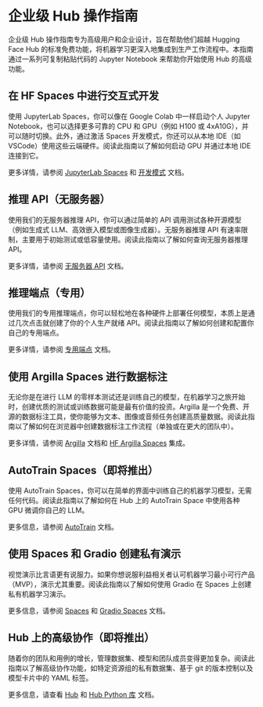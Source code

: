 # 企业级 Hub 操作指南

企业级 Hub 操作指南专为高级用户和企业设计，旨在帮助他们超越 Hugging Face Hub 的标准免费功能，将机器学习更深入地集成到生产工作流程中。本指南通过一系列可复制粘贴代码的 Jupyter Notebook 来帮助你开始使用 Hub 的高级功能。

<Youtube id="CPQGBn-yXJQ"/>


## 在 HF Spaces 中进行交互式开发
使用 JupyterLab Spaces，你可以像在 Google Colab 中一样启动个人 Jupyter Notebook，也可以选择更多可靠的 CPU 和 GPU（例如 H100 或 4xA10G），并可以随时切换。此外，通过激活 Spaces 开发模式，你还可以从本地 IDE（如 VSCode）使用这些云端硬件。阅读此指南以了解如何启动 GPU 并通过本地 IDE 连接到它。

更多详情，请参阅 [JupyterLab Spaces](https://huggingface.co/docs/hub/spaces-sdks-docker-jupyter) 和 [开发模式](https://huggingface.co/dev-mode-explorers) 文档。


## 推理 API（无服务器）
使用我们的无服务器推理 API，你可以通过简单的 API 调用测试各种开源模型（例如生成式 LLM、高效嵌入模型或图像生成器）。无服务器推理 API 有速率限制，主要用于初始测试或低容量使用。阅读此指南以了解如何查询无服务器推理 API。

更多详情，请参阅 [无服务器 API](https://huggingface.co/docs/api-inference/index) 文档。


## 推理端点（专用）

使用我们的专用推理端点，你可以轻松地在各种硬件上部署任何模型，本质上是通过几次点击就创建了你的个人生产就绪 API。阅读此指南以了解如何创建和配置你自己的专用端点。

更多详情，请参阅 [专用端点](https://huggingface.co/docs/inference-endpoints/index) 文档。 


## 使用 Argilla Spaces 进行数据标注

无论你是在进行 LLM 的零样本测试还是训练自己的模型，在机器学习之旅开始时，创建优质的测试或训练数据可能是最有价值的投资。Argilla 是一个免费、开源的数据标注工具，使你能够为文本、图像或音频任务创建高质量数据。阅读此指南以了解如何在浏览器中创建数据标注工作流程（单独或在更大的团队中）。

更多详情，请参阅 [Argilla](https://docs.argilla.io/en/latest/) 文档和 [HF Argilla Spaces](https://huggingface.co/docs/hub/spaces-sdks-docker-argilla) 集成。


## AutoTrain Spaces（即将推出）
使用 AutoTrain Spaces，你可以在简单的界面中训练自己的机器学习模型，无需任何代码。阅读此指南以了解如何在 Hub 上的 AutoTrain Space 中使用各种 GPU 微调你自己的 LLM。 

更多信息，请参阅 [AutoTrain](https://huggingface.co/docs/autotrain/index) 文档。


## 使用 Spaces 和 Gradio 创建私有演示

视觉演示比言语更有说服力。如果你想说服利益相关者认可机器学习最小可行产品（MVP），演示尤其重要。阅读此指南以了解如何使用 Gradio 在 Spaces 上创建私有机器学习演示。

更多信息，请参阅 [Spaces](https://huggingface.co/docs/hub/spaces-overview) 和 [Gradio Spaces](https://huggingface.co/docs/hub/spaces-sdks-gradio) 文档。


## Hub 上的高级协作（即将推出）

随着你的团队和用例的增长，管理数据集、模型和团队成员变得更加复杂。阅读此指南以了解高级协作功能，如特定资源组的私有数据集、基于 git 的版本控制以及模型卡片中的 YAML 标签。 

更多信息，请查看 [Hub](https://huggingface.co/docs/hub/index) 和 [Hub Python 库](https://huggingface.co/docs/huggingface_hub/index) 文档。